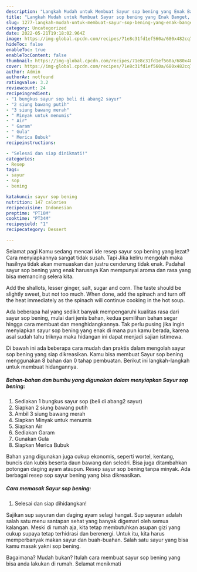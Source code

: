 ```yaml
---
description: "Langkah Mudah untuk Membuat Sayur sop bening yang Enak Banget, Buat Buka Puasa Lezat"
title: "Langkah Mudah untuk Membuat Sayur sop bening yang Enak Banget, Buat Buka Puasa Lezat"
slug: 1277-langkah-mudah-untuk-membuat-sayur-sop-bening-yang-enak-banget-buat-buka-puasa-lezat
category: Uncategorized
date: 2022-05-21T19:18:02.964Z
image: https://img-global.cpcdn.com/recipes/71e8c31fd1ef560a/680x482cq70/sayur-sop-bening-foto-resep-utama.jpg
hideToc: false
enableToc: true
enableTocContent: false
thumbnail: https://img-global.cpcdn.com/recipes/71e8c31fd1ef560a/680x482cq70/sayur-sop-bening-foto-resep-utama.jpg
cover: https://img-global.cpcdn.com/recipes/71e8c31fd1ef560a/680x482cq70/sayur-sop-bening-foto-resep-utama.jpg
author: Admin
authorAv: notfound
ratingvalue: 3.2
reviewcount: 24
recipeingredient:
- "1 bungkus sayur sop beli di abang2 sayur"
- "2 siung bawang putih"
- "3 siung bawang merah"
- " Minyak untuk menumis"
- " Air"
- " Garam"
- " Gula"
- " Merica Bubuk"
recipeinstructions:

- "Selesai dan siap dinikmati!"
categories:
- Resep
tags:
- sayur
- sop
- bening

katakunci: sayur sop bening 
nutrition: 147 calories
recipecuisine: Indonesian
preptime: "PT10M"
cooktime: "PT34M"
recipeyield: "1"
recipecategory: Dessert

---
```



Selamat pagi Kamu sedang mencari ide resep sayur sop bening yang lezat? Cara menyiapkannya sangat tidak susah. Tapi Jika keliru mengolah maka hasilnya tidak akan memuaskan dan justru cenderung tidak enak. Padahal sayur sop bening yang enak harusnya Kan mempunyai aroma dan rasa yang bisa memancing selera kita.


Add the shallots, lesser ginger, salt, sugar and corn. The taste should be slightly sweet, but not too much. When done, add the spinach and turn off the heat immediately as the spinach will continue cooking in the hot soup.

Ada beberapa hal yang sedikit banyak mempengaruhi kualitas rasa dari sayur sop bening, mulai dari jenis bahan, kedua pemilihan bahan segar hingga cara membuat dan menghidangkannya. Tak perlu pusing jika ingin menyiapkan sayur sop bening yang enak di mana pun kamu berada, karena asal sudah tahu triknya maka hidangan ini dapat menjadi sajian istimewa.


Di bawah ini ada beberapa cara mudah dan praktis dalam mengolah sayur sop bening yang siap dikreasikan. Kamu bisa membuat Sayur sop bening menggunakan 8 bahan dan 0 tahap pembuatan. Berikut ini langkah-langkah untuk membuat hidangannya.

<!--inarticleads1-->

##### Bahan-bahan dan bumbu yang digunakan dalam menyiapkan Sayur sop bening:

1. Sediakan 1 bungkus sayur sop (beli di abang2 sayur)
1. Siapkan 2 siung bawang putih
1. Ambil 3 siung bawang merah
1. Siapkan  Minyak untuk menumis
1. Siapkan  Air
1. Sediakan  Garam
1. Gunakan  Gula
1. Siapkan  Merica Bubuk


Bahan yang digunakan juga cukup ekonomis, seperti wortel, kentang, buncis dan kubis beserta daun bawang dan seledri. Bisa juga ditambahkan potongan daging ayam ataupun. Resep sayur sop bening tanpa minyak. Ada berbagai resep sop sayur bening yang bisa dikreasikan. 

<!--inarticleads2-->

##### Cara memasak Sayur sop bening:


1. Selesai dan siap dihidangkan!

Sajikan sup sayuran dan daging ayam selagi hangat. Sup sayuran adalah salah satu menu santapan sehat yang banyak digemari oleh semua kalangan. Meski di rumah aja, kita tetap membutuhkan asupan gizi yang cukup supaya tetap terhidrasi dan berenergi. Untuk itu, kita harus memperbanyak makan sayur dan buah-buahan. Salah satu sayur yang bisa kamu masak yakni sop bening. 

Bagaimana? Mudah bukan? Itulah cara membuat sayur sop bening yang bisa anda lakukan di rumah. Selamat menikmati
